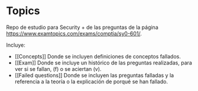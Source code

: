 # Topics
Repo de estudio para Security + de las preguntas de la página https://www.examtopics.com/exams/comptia/sy0-601/.

Incluye:
* [[Concepts]] Donde se incluyen definiciones de conceptos fallados.
* [[Exam]] Donde se incluye un histórico de las preguntas realizadas, para ver si se fallan, (f) o se aciertan (v).
* [[Failed questions]] Donde se incluyen las preguntas falladas y la referencia a la teoría o la explicación de porqué se han fallado.
